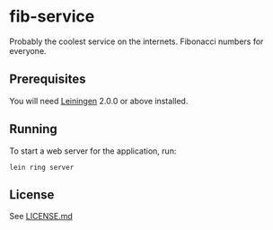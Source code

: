 # fib-service

Probably the coolest service on the internets.
Fibonacci numbers for everyone.

## Prerequisites

You will need [Leiningen][] 2.0.0 or above installed.

[leiningen]: https://github.com/technomancy/leiningen

## Running

To start a web server for the application, run:

    lein ring server

## License

See [LICENSE.md](LICENSE.md)
